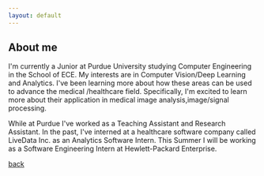 ```yaml
---
layout: default
---
```


## About me
I'm currently a Junior at Purdue University studying Computer Engineering
in the School of ECE. My interests are in Computer Vision/Deep Learning and Analytics.
I've been learning more about how these areas can be used to advance the medical
/healthcare field. Specifically, I'm excited to learn more about their application
in medical image analysis,image/signal processing.<br/>


While at Purdue I've worked as a Teaching Assistant and
Research Assistant. In the past, I've interned at a healthcare software company 
called LiveData Inc. as an Analytics Software Intern. This Summer I will be
working as a Software Engineering Intern at Hewlett-Packard Enterprise. <br/>


[back](./)